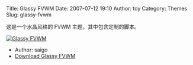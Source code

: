 Title: Glassy FVWM
Date: 2007-07-12 19:10
Author: toy
Category: Themes
Slug: glassy-fvwm

这是一个水晶风格的 FVWM 主题，其中包含定制的脚本。

[![Glassy
FVWM](http://i.linuxtoy.org/i/2007/07/glassy-fvwm_s.jpg)](http://i.linuxtoy.org/i/2007/07/glassy-fvwm.jpg)

- Author: saigo  
- [Download Glassy
FVWM](http://customize.org/submissions/details/51701)
